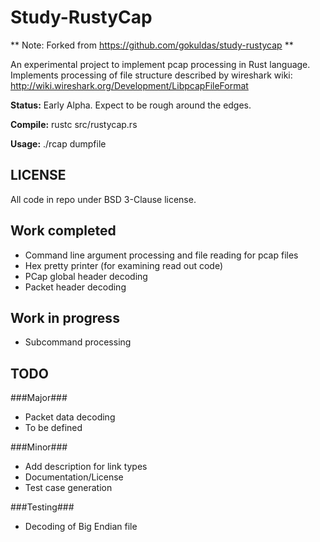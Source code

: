 Study-RustyCap
==============
** Note: Forked from https://github.com/gokuldas/study-rustycap **

An experimental project to implement pcap processing in Rust language.
Implements processing of file structure described by wireshark wiki: http://wiki.wireshark.org/Development/LibpcapFileFormat

**Status:** Early Alpha. Expect to be rough around the edges.

**Compile:** rustc src/rustycap.rs

**Usage:** ./rcap dumpfile

LICENSE
-------
All code in repo under BSD 3-Clause license.

Work completed
--------------
* Command line argument processing and file reading for pcap files
* Hex pretty printer (for examining read out code)
* PCap global header decoding
* Packet header decoding

Work in progress
----------------
* Subcommand processing

TODO
----

###Major###
* Packet data decoding
* To be defined

###Minor###
* Add description for link types
* Documentation/License
* Test case generation

###Testing###
* Decoding of Big Endian file
